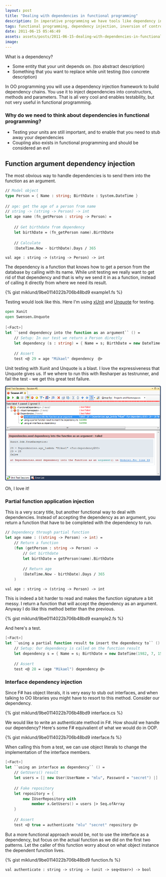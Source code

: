 ```yaml
---
layout: post
title: "Dealing with dependencies in functional programming"
description: In imperative programming we have tools like dependency injection and inversion of control. How does this work in functional programming?
tags: functional programming, dependency injection, inversion of control
date: 2011-06-15 05:46:49
assets: assets/posts/2011-06-15-dealing-with-dependencies-in-functional-programming
image: 
---
```


What is a dependency?

* Some entity that your unit depends on. (too abstract description)
* Something that you want to replace while unit testing (too concrete description)

In OO programming you will use a dependency injection framework to build dependency chains. You use it to inject dependencies into constructors, methods and parameters. That is all very cool and enables testability, but not very useful in functional programming.

### Why do we need to think about dependencies in functional programming?

* Testing your units are still important, and to enable that you need to stub away your dependencies
* Coupling also exists in functional programming and should be considered an evil

## Function argument dependency injection

The most obvious way to handle dependencies is to send them into the function as an argument.

```fsharp
// Model object
type Person = { Name : string; BirthDate : System.DateTime }

// age: get the age of a person from name
// string -> (string -> Person) -> int
let age name (fn_getPerson : string -> Person) =

    // Get birthdate from dependency
    let birthDate = (fn_getPerson name).BirthDate 

    // Calculate
    (DateTime.Now - birthDate).Days / 365
```

```
val age : string -> (string -> Person) -> int
```

The dependency is a function that knows how to get a person from the database by calling with its name. While unit testing we really want to get rid of that dependency and that is why we send it in as a function, instead of calling it directly from where we need its result.

{% gist miklund/9be0114022b706b48bd9 example1.fs %}

Testing would look like this. Here I'm using [xUnit](http://xunit.codeplex.com/) and [Unquote](http://code.google.com/p/unquote/ "unquote A library for writing unit test assertions as F# quoted expressions") for testing.

```fsharp
open Xunit
open Swensen.Unquote

[<Fact>]
let ``send dependency into the function as an argument`` () =
    // Setup: In our test we return a Person directly
    let dependency (s : string) = { Name = s; BirthDate = new DateTime(1982, 7, 15) }

    // Assert
    test <@ 29 = age "Mikael" dependency  @>
```

Unit testing with Xunit and Unquote is a blast. I love the expressiveness that Unquote gives us. If we where to run this with Resharper as testrunner, and fail the test - we get this great test failure.

![F# unit test with xunit, unquote and ReSharper](/assets/posts/2011-06-15-dealing-with-dependencies-in-functional-programming/fsharp_unit_test.png)

Oh, I love it!

### Partial function application injection

This is a very scary title, but another functional way to deal with dependencies. Instead of accepting the dependency as an argument, you return a function that have to be completed with the dependency to run.

```fsharp
// Dependency through partial function
let age name : ((string -> Person) -> int) =
    // Return a function
    (fun (getPerson : string -> Person) -> 
        // Get birthdate
        let birthDate = getPerson(name).BirthDate

        // Return age
        (DateTime.Now - birthDate).Days / 365
    )
```

```
val age : string -> (string -> Person) -> int
```

This is indeed a bit harder to read and makes the function signature a bit messy. I return a function that will accept the dependency as an argument. Anyway I do like this method better than the previous.

{% gist miklund/9be0114022b706b48bd9 example2.fs %}

And here's a test.

```fsharp
[<Fact>]
let ``using a partial function result to insert the dependency to`` () =
    // Setup: Our dependency is called on the function result
    let dependency s = { Name = s; BirthDate = new DateTime(1982, 7, 15) }

    // Assert
    test <@ 28 = (age "Mikael") dependency @>
```

### Interface dependency injection

Since F# has object literals, it is very easy to stub out interfaces, and when talking to OO libraries you might have to resort to this method. Consider our dependency.

{% gist miklund/9be0114022b706b48bd9 interface.cs %}

We would like to write an authenticate method in F#. How should we handle our dependency? Here's some F# equivalient of what we would do in OOP.

{% gist miklund/9be0114022b706b48bd9 interface.fs %}

When calling this from a test, we can use object literals to change the implementation of the interface members.

```fsharp
[<Fact>]
let ``using an interface as dependency`` () =
    // GetUsers() result
    let users = [| new User(UserName = "mlu", Password = "secret") |]

    // Fake repository
    let repository = { 
        new IUserRepository with
            member x.GetUsers() = users |> Seq.ofArray
    }

    // Assert
    test <@ true = authenticate "mlu" "secret" repository @>
```

But a more functional approach would be, not to use the interface as a dependency, but focus on the actual function as we did on the first two patterns. Let the caller of this function worry about on what object instance the dependent function lives.

{% gist miklund/9be0114022b706b48bd9 function.fs %}

```
val authenticate : string -> string -> (unit -> seq<User>) -> bool
```
